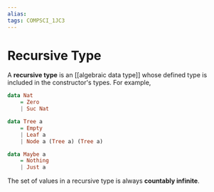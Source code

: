 ```yaml
---
alias:
tags: COMPSCI_1JC3
---
```

# Recursive Type
A **recursive type** is an [[algebraic data type]] whose defined type is included in the constructor's types. For example,
```haskell
data Nat
	= Zero
	| Suc Nat

data Tree a
	= Empty
	| Leaf a
	| Node a (Tree a) (Tree a)

data Maybe a
	= Nothing
	| Just a

```

The set of values in a recursive type is always **countably infinite**. 